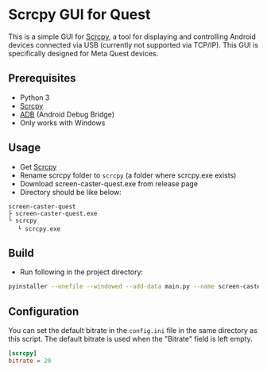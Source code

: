 # Scrcpy GUI for Quest

This is a simple GUI for [Scrcpy](https://github.com/Genymobile/scrcpy), a tool for displaying and controlling Android devices connected via USB (currently not supported via TCP/IP). This GUI is specifically designed for Meta Quest devices.

## Prerequisites

- Python 3
- [Scrcpy](https://github.com/Genymobile/scrcpy)
- [ADB](https://developer.android.com/studio/command-line/adb) (Android Debug Bridge)
- Only works with Windows

## Usage
- Get [Scrcpy](https://github.com/Genymobile/scrcpy)
- Rename scrcpy folder to `scrcpy` (a folder where scrcpy.exe exists)
- Download screen-caster-quest.exe from release page
- Directory should be like below:
```
screen-caster-quest
├ screen-caster-quest.exe
└ scrcpy
　 └ scrcpy.exe
```

## Build
- Run following in the project directory:
```bash
pyinstaller --onefile --windowed --add-data main.py --name screen-caster-quest
```

## Configuration

You can set the default bitrate in the `config.ini` file in the same directory as this script. The default bitrate is used when the "Bitrate" field is left empty.

```ini
[scrcpy]
bitrate = 20